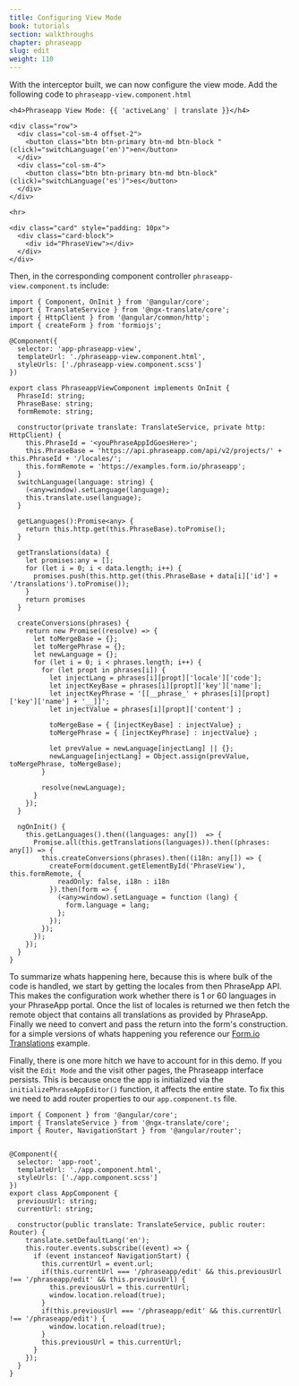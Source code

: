 ```yaml
---
title: Configuring View Mode
book: tutorials
section: walkthroughs
chapter: phraseapp
slug: edit
weight: 110
---
```

With the interceptor built, we can now configure the view mode. Add the following code to `phraseapp-view.component.html`
```
<h4>Phraseapp View Mode: {{ 'activeLang' | translate }}</h4>

<div class="row">
  <div class="col-sm-4 offset-2">
    <button class="btn btn-primary btn-md btn-block " (click)="switchLanguage('en')">en</button>
  </div>
  <div class="col-sm-4">
    <button class="btn btn-primary btn-md btn-block" (click)="switchLanguage('es')">es</button>
  </div>
</div>

<hr>

<div class="card" style="padding: 10px">
  <div class="card-block">
    <div id="PhraseView"></div>
  </div>
</div>
```  

Then, in the corresponding component controller `phraseapp-view.component.ts` include:

```
import { Component, OnInit } from '@angular/core';
import { TranslateService } from '@ngx-translate/core';
import { HttpClient } from '@angular/common/http';
import { createForm } from 'formiojs';

@Component({
  selector: 'app-phraseapp-view',
  templateUrl: './phraseapp-view.component.html',
  styleUrls: ['./phraseapp-view.component.scss']
})

export class PhraseappViewComponent implements OnInit {
  PhraseId: string;
  PhraseBase: string;
  formRemote: string;

  constructor(private translate: TranslateService, private http: HttpClient) {
    this.PhraseId = '<youPhraseAppIdGoesHere>';
    this.PhraseBase = 'https://api.phraseapp.com/api/v2/projects/' + this.PhraseId + '/locales/';
    this.formRemote = 'https://examples.form.io/phraseapp';
  }
  switchLanguage(language: string) {
    (<any>window).setLanguage(language);
    this.translate.use(language);
  }

  getLanguages():Promise<any> {
    return this.http.get(this.PhraseBase).toPromise();
  }

  getTranslations(data) {
    let promises:any = [];
    for (let i = 0; i < data.length; i++) {
      promises.push(this.http.get(this.PhraseBase + data[i]['id'] + '/translations').toPromise());
    }
    return promises
  }

  createConversions(phrases) {
    return new Promise((resolve) => {
      let toMergeBase = {};
      let toMergePhrase = {};
      let newLanguage = {};
      for (let i = 0; i < phrases.length; i++) {
        for (let propt in phrases[i]) {
          let injectLang = phrases[i][propt]['locale']['code'];
          let injectKeyBase = phrases[i][propt]['key']['name'];
          let injectKeyPhrase = '[[__phrase_' + phrases[i][propt]['key']['name'] + '__]]';
          let injectValue = phrases[i][propt]['content'] ;

          toMergeBase = { [injectKeyBase] : injectValue} ;
          toMergePhrase = { [injectKeyPhrase] : injectValue} ;

          let prevValue = newLanguage[injectLang] || {};
          newLanguage[injectLang] = Object.assign(prevValue, toMergePhrase, toMergeBase);
        }

        resolve(newLanguage);
      }
    });
  }

  ngOnInit() {
    this.getLanguages().then((languages: any[])  => {
      Promise.all(this.getTranslations(languages)).then((phrases: any[]) => {
        this.createConversions(phrases).then((i18n: any[]) => {
          createForm(document.getElementById('PhraseView'), this.formRemote, {
            readOnly: false, i18n : i18n
          }).then(form => {
            (<any>window).setLanguage = function (lang) {
              form.language = lang;
            };
          });
        });
      });
    });
  }
}
```  

To summarize whats happening here, because this is where bulk of the code is handled, 
we start by getting the locales from then PhraseApp API. This makes the configuration work whether there is 1 or 60 
languages in your PhraseApp portal. Once the list of locales is returned we then fetch the remote object that contains
all translations as provided by PhraseApp. Finally we need to convert and pass the return into the form's construction.
for a simple versions of whats happening you reference our [Form.io Translations](https://help.form.io/tutorials/walkthroughs/translations/) example.

Finally, there is one more hitch we have to account for in this demo. If you visit the `Edit Mode` and the visit other pages,
the Phraseapp interface persists. This is because once the app is initialized via the `initializePhraseAppEditor()` function,
it affects the entire state. To fix this we need to add router properties to our `app.component.ts` file.

```
import { Component } from '@angular/core';
import { TranslateService } from '@ngx-translate/core';
import { Router, NavigationStart } from '@angular/router';


@Component({
  selector: 'app-root',
  templateUrl: './app.component.html',
  styleUrls: ['./app.component.scss']
})
export class AppComponent {
  previousUrl: string;
  currentUrl: string;

  constructor(public translate: TranslateService, public router: Router) {
    translate.setDefaultLang('en');
    this.router.events.subscribe((event) => {
      if (event instanceof NavigationStart) {
        this.currentUrl = event.url;
        if(this.currentUrl === '/phraseapp/edit' && this.previousUrl !== '/phraseapp/edit' && this.previousUrl) {
          this.previousUrl = this.currentUrl;
          window.location.reload(true);
        }
        if(this.previousUrl === '/phraseapp/edit' && this.currentUrl !== '/phraseapp/edit') {
          window.location.reload(true);
        }
        this.previousUrl = this.currentUrl;
      }
    });
  }
}

```





